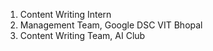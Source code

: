 1. Content Writing Intern
2. Management Team, Google DSC VIT Bhopal
3. Content Writing Team, AI Club
